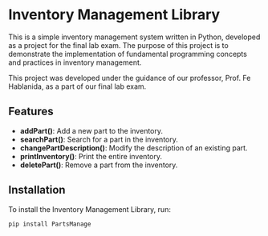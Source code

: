 # Inventory Management Library

This is a simple inventory management system written in Python, developed as a project for the final lab exam. The purpose of this project is to demonstrate the implementation of fundamental programming concepts and practices in inventory management.

This project was developed under the guidance of our professor, Prof. Fe Hablanida, as a part of our final lab exam.

## Features

- **addPart()**: Add a new part to the inventory.
- **searchPart()**: Search for a part in the inventory.
- **changePartDescription()**: Modify the description of an existing part.
- **printInventory()**: Print the entire inventory.
- **deletePart()**: Remove a part from the inventory.

## Installation

To install the Inventory Management Library, run:

```sh
pip install PartsManage
```
